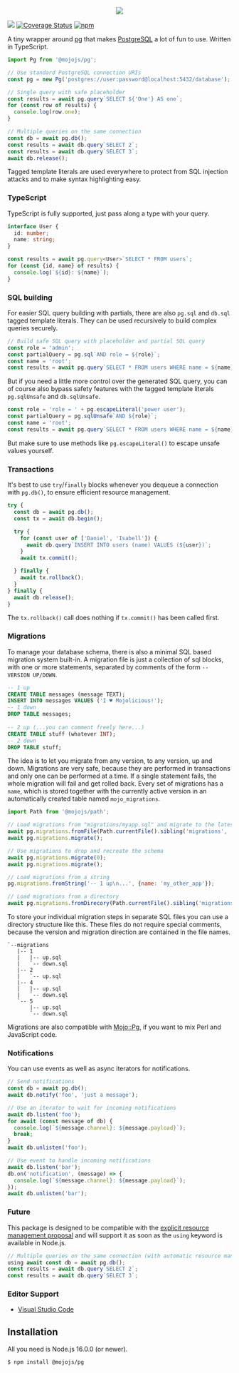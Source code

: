 <p align="center">
  <a href="https://mojojs.org">
    <img src="https://github.com/mojolicious/mojo.js/blob/main/docs/images/logo.png?raw=true" style="margin: 0 auto;">
  </a>
</p>

[![](https://github.com/mojolicious/pg.js/workflows/test/badge.svg)](https://github.com/mojolicious/pg.js/actions)
[![Coverage Status](https://coveralls.io/repos/github/mojolicious/pg.js/badge.svg?branch=main)](https://coveralls.io/github/mojolicious/pg.js?branch=main)
[![npm](https://img.shields.io/npm/v/@mojojs/pg.svg)](https://www.npmjs.com/package/@mojojs/pg)

A tiny wrapper around [pg](https://www.npmjs.com/package/pg) that makes [PostgreSQL](http://www.postgresql.org/) a lot
of fun to use. Written in TypeScript.

```js
import Pg from '@mojojs/pg';

// Use standard PostgreSQL connection URIs
const pg = new Pg('postgres://user:password@localhost:5432/database');

// Single query with safe placeholder
const results = await pg.query`SELECT ${'One'} AS one`;
for (const row of results) {
  console.log(row.one);
}

// Multiple queries on the same connection
const db = await pg.db();
const results = await db.query`SELECT 2`;
const results = await db.query`SELECT 3`;
await db.release();
```

Tagged template literals are used everywhere to protect from SQL injection attacks and to make syntax highlighting
easy.

### TypeScript

TypeScript is fully supported, just pass along a type with your query.

```ts
interface User {
  id: number;
  name: string;
}

const results = await pg.query<User>`SELECT * FROM users`;
for (const {id, name} of results) {
  console.log(`${id}: ${name}`);
}
```

### SQL building

For easier SQL query building with partials, there are also `pg.sql` and `db.sql` tagged template literals. They can be
used recursively to build complex queries securely.

```js
// Build safe SQL query with placeholder and partial SQL query
const role = 'admin';
const partialQuery = pg.sql`AND role = ${role}`;
const name = 'root';
const results = await pg.query`SELECT * FROM users WHERE name = ${name} ${partialQuery}`;
```

But if you need a little more control over the generated SQL query, you can of course also bypass safety features with
the tagged template literals `pg.sqlUnsafe` and `db.sqlUnsafe`.

```js
const role = 'role = ' + pg.escapeLiteral('power user');
const partialQuery = pg.sqlUnsafe`AND ${role}`;
const name = 'root';
const results = await pg.query`SELECT * FROM users WHERE name = ${name} ${partialQuery}`;
```

But make sure to use methods like `pg.escapeLiteral()` to escape unsafe values yourself.

### Transactions

It's best to use `try`/`finally` blocks whenever you dequeue a connection with `pg.db()`, to ensure efficient resource
management.

```js
try {
  const db = await pg.db();
  const tx = await db.begin();

  try {
    for (const user of ['Daniel', 'Isabell']) {
      await db.query`INSERT INTO users (name) VALUES (${user})`;
    }
    await tx.commit();

  } finally {
    await tx.rollback();
  }
} finally {
  await db.release();
}
```

The `tx.rollback()` call does nothing if `tx.commit()` has been called first.

### Migrations

To manage your database schema, there is also a minimal SQL based migration system built-in. A migration file is just a
collection of sql blocks, with one or more statements, separated by comments of the form `-- VERSION UP/DOWN`.

```sql
-- 1 up
CREATE TABLE messages (message TEXT);
INSERT INTO messages VALUES ('I ♥ Mojolicious!');
-- 1 down
DROP TABLE messages;
 
-- 2 up (...you can comment freely here...)
CREATE TABLE stuff (whatever INT);
-- 2 down
DROP TABLE stuff;
```

The idea is to let you migrate from any version, to any version, up and down. Migrations are very safe, because they
are performed in transactions and only one can be performed at a time. If a single statement fails, the whole migration
will fail and get rolled back. Every set of migrations has a `name`, which is stored together with the currently active
version in an automatically created table named `mojo_migrations`.

```js
import Path from '@mojojs/path';

// Load migrations from "migrations/myapp.sql" and migrate to the latest version
await pg.migrations.fromFile(Path.currentFile().sibling('migrations', 'myapp.sql'), {name: 'myapp'});
await pg.migrations.migrate();

// Use migrations to drop and recreate the schema
await pg.migrations.migrate(0);
await pg.migrations.migrate();

// Load migrations from a string
pg.migrations.fromString('-- 1 up\n...', {name: 'my_other_app'});

// Load migrations from a directory
await pg.migrations.fromDirecory(Path.currentFile().sibling('migrations'), {name: 'yet_another_app'});
```

To store your individual migration steps in separate SQL files you can use a directory structure like this. These files
do not require special comments, because the version and migration direction are contained in the file names.

```
`--migrations
   |-- 1
   |   |-- up.sql
   |   `-- down.sql
   |-- 2
   |   `-- up.sql
   |-- 4
   |   |-- up.sql
   |   `-- down.sql
   `-- 5
       |-- up.sql
       `-- down.sql
```

Migrations are also compatible with [Mojo::Pg](https://metacpan.org/pod/Mojo::Pg), if you want to mix Perl and
JavaScript code.

### Notifications

You can use events as well as async iterators for notifications.

```js
// Send notifications
const db = await pg.db();
await db.notify('foo', 'just a message');

// Use an iterator to wait for incoming notifications
await db.listen('foo');
for await (const message of db) {
  console.log(`${message.channel}: ${message.payload}`);
  break;
}
await db.unlisten('foo');

// Use event to handle incoming notifications
await db.listen('bar');
db.on('notification', (message) => {
  console.log(`${message.channel}: ${message.payload}`);
});
await db.unlisten('bar');
```

### Future

This package is designed to be compatible with the
[explicit resource management proposal](https://github.com/tc39/proposal-explicit-resource-management) and will support
it as soon as the `using` keyword is available in Node.js.

```js
// Multiple queries on the same connection (with automatic resource management)
using await const db = await pg.db();
const results = await db.query`SELECT 2`;
const results = await db.query`SELECT 3`;
```

### Editor Support

* [Visual Studio Code](https://marketplace.visualstudio.com/items?itemName=kraih.javascript-tmpl-support)

## Installation

All you need is Node.js 16.0.0 (or newer).

```
$ npm install @mojojs/pg
```
